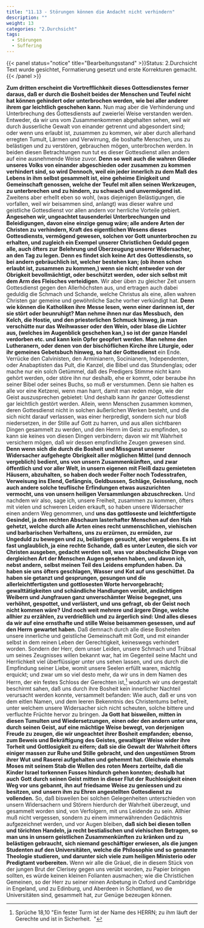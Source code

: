 ```yaml
---
title: "11.13 - Störungen können die Andacht nicht verhindern"
description: ""
weight: 13
categories: "2.Durchsicht"
tags:
  - Störungen
  - Suffering
---
```


{{< panel status="notice" title="Bearbeitungsstand" >}}Status: 2.Durchsicht
Text wurde gesichtet, Formatierung gesetzt und erste Korrekturen gemacht.{{< /panel >}}

<!-- Seite 516 -->

**Zum dritten erscheint die Vortrefflichkeit**
**dieses Gottesdienstes ferner daraus, daß er**
**durch die Bosheit beides der Menschen und Teufel**
**nicht hat können gehindert oder unterbrochen werden,**
**wie bei aller anderer ihrem gar leichtlich geschehen kann.**
Nun mag aber die Verhinderung und Unterbrechung
des Gottesdiensts auf zweierlei Weise verstanden
werden. Entweder, da wir uns vom Zusammenkommen
abgehalten sehen, weil wir durch äusserliche Gewalt
von einander getrennt und abgesondert sind;
oder wenn uns erlaubt ist, zusammen zu kommen, wir
aber durch allerhand erregten Tumult, Lärmen und
Verwirrung, die boshafte Menschen, uns zu belästigen
und zu verstören, gebrauchen mögen, unterbrochen
werden. In beiden diesen Betrachtungen nun
tut es dieser Gottesdienst allen andern auf eine ausnehmende
Weise zuvor. **Denn so weit auch die wahren**
**Glieder unseres Volks von einander abgeschieden**
**oder zusammen zu kommen verhindert sind, so wird**
**Dennoch, weil ein jeder innerlich zu dem Maß des**
**Lebens in ihm selbst gesammelt ist, eine geheime**
**Einigkeit und Gemeinschaft genossen, welche der**
**Teufel mit allen seinen Werkzeugen, zu unterbrechen**
**und zu hindern, zu schwach und unvermögend ist.**
Zweitens aber erhellt eben so wohl, (was diejenigen
Belästigungen, die vorfallen, weil wir beisammen
sind, anlangt) was dieser wahre und geistliche
Gottesdienst vor allen andern vor herrliche Vorteile
gebiert. **Angesehen wir, ungeachtet tausenderlei**
**Unterbrechungen und Beleidigungen, davon eine**
**einzige genug wäre; alle andere Arten der Christen zu**
**verhindern, Kraft des eigentlichen Wesens dieses**
**Gottesdiensts, vermögend gewesen, solchen vor Gott**
**ununterbrochen zu erhalten, und zugleich ein Exempel**
**unserer Christlichen Geduld gegen alle, auch öfters zur**
**Belehrung und Überzeugung unserer Widersacher,**<!-- Seite 517 -->
**an den Tag zu legen. Denn es findet sich keine Art**
**des Gottesdiensts, so bei andern gebräuchlich ist, welcher**
**bestehen kan; (ob ihnen schon erlaubt ist, zusammen**
**zu kommen,) wenn sie nicht entweder von**
**der Obrigkeit bevollmächtigt, oder beschützt werden,**
**oder sich selbst mit dem Arm des Fleisches verteidigen.**
Wir aber üben zu gleicher Zeit unsern
Gottesdienst gegen den Allerhöchsten aus, und ertragen
auch dabei geduldig die Schmach und Schande,
welche Christus als eine, allen wahren Christen
gar gemeine und gewöhnliche Sache vorher verkündigt
hat. **Denn wie können die Katholiken ihre**
**Messe lesen, wenn einer darinnen ist, der sie stört**
**oder beunruhigt? Man nehme ihnen nur das Messbuch,**
**den Kelch, die Hostie, und den priesterlichen**
**Schmuck hinweg, ja man verschütte nur das**
**Weihwasser oder den Wein, oder blase die Lichter**
**aus, (welches im Augenblick geschehen kan,) so ist der**
**ganze Handel verdorben etc. und kann kein Opfer geopfert**
**werden. Man nehme den Lutheranern, oder denen**
**von der bischöflichen Kirche ihre Liturgie, oder**
**ihr gemeines Gebetsbuch hinweg, so hat der Gottesdienst**
ein Ende. Verrücke den Calvinisten, den
Arminianern, Socinianern, Independenten, oder
Anabaptisten das Pult, die Kanzel, die Bibel und
das Stundenglas; oder mache nur ein solch Getümmel,
daß des Predigers Stimme nicht kann gehört
werden, oder störe ihn nur deshalb, ehe er kommt,
oder beraube ihn seiner Bibel oder seines Buchs, so
muß er verstummen. Denn sie halten es alle vor eine
Ketzerei, wenn man harrt, damit man reden
möge, wie der Geist auszusprechen gebietet: Und deshalb
kann ihr ganzer Gottesdienst gar leichtlich gestört
werden. Allein, wenn Menschen zusammen kommen,
deren Gottesdienst nicht in solchen äußerlichen Werken
besteht, und die sich nicht darauf verlassen, was<!-- Seite 518 -->
einer herpredigt, sondern sich nur bloß niedersetzen, in
der Stille auf Gott zu harren, und aus allen sichtbaren
Dingen gesammelt zu werden, und den Herrn
im Geist zu empfinden, so kann sie keines von diesen
Dingen verbindern; davon wir mit Wahrheit versichern
mögen, daß wir dessen empfindliche Zeugen
gewesen sind. **Denn wenn sich die durch die Bosheit**
**und Missgunst unserer Widersacher aufgehegte**
**Obrigkeit aller möglichen Mittel (und dennoch vergeblich)**
**bedient, uns von unsern Zusammenkünften,**
**und zwar öffentlich und vor aller Welt, in unsern eigenen**
**mit Fleiß dazu gemieteten Häusern, abzuhalten,**
**so haben doch weder Folter noch Todesstrafen,**
**Verweisung ins Elend, Gefängnis, Geldbussen,**
**Schläge, Geisselung, noch auch andere solche teuflische**
**Erfindungen etwas auszurichten vermocht, uns**
**von unsern heiligen Versammlungen abzuschrecken.**
Und nachdem wir also, sage ich, unsere Freiheit, zusammen
zu kommen, öfters mit vielen und schweren
Leiden erkauft, so haben unsere Widersacher einen
andern Weg genommen, und **uns das gottloseste und**
**leichtfertigste Gesindel, ja den rechten Abschaum lasterhafter**
**Menschen auf den Hals gehetzt, welche**
**durch alle Arten eines recht unmenschlichen, viehischen**
**und barbarischen Verhaltens, uns zu erzürnen, zu ermüden,**
**zur Ungeduld zu bewegen und zu, belästigen**
**gesucht, aber vergebens. Es ist fast unglaublich, ja**
**eine rechte Schande, daß es unter Leuten, die sich**
**vor Christen ausgeben, gedacht werden soll, was vor**
**abscheuliche Dinge von dergleichen Art der Menschen**
**Augen gesehen haben, und davon ich, nebst andern,**
**selbst meinen Teil des Leidens empfunden haben.**
**Da haben sie uns öfters geschlagen, Wasser und**
**Kot auf uns geschüttet. Da haben sie getanzt und**
**gesprungen, gesungen und die allerleichtfertigsten und**
**gottlosesten Worte hervorgebracht; gewalttätigkeiten**<!-- Seite 519 -->
**und schändliche Handlungen verübt, andächtigen**
**Weibern und Jungfrauen ganz unverschämter Weise**
**begegnet, uns verhöhnt, gespottet, und verlästert, und**
**uns gefragt, ob der Geist noch nicht kommen wäre?**
**Und noch weit mehrere und ärgere Dinge, welche**
**allhier zu erzählen, zu verdrießlich und zu ärgerlich**
**sind: Und alles dieses da wir auf eine ernsthafte und**
**stille Weise beisammen gesessen, und auf den Herrn**
**gewartet haben.** Daß demnach durch alle diese Bosheiten
unsere innerliche und geistliche Gemeinschaft mit
Gott, und mit einander selbst in dem reinen Leben
der Gerechtigkeit, keineswegs verhindert worden.
Sondern der Herr, dem unser Leiden, unsere Schmach
und Trübsal um seines Zeugnisses willen bekannt war,
hat im Gegenteil seine Macht und Herrlichkeit viel
überflüssiger unter uns sehen lassen, und uns durch die
Empfindung seiner Liebe, womit unsere Seelen erfüllt
waren, mächtig erquickt; und zwar um so viel
desto mehr, da wir uns in dem Namen des Herrn,
der ein festes Schloss der Gerechten ist,[^foot-11-13] wodurch
wir uns dergestalt beschirmt sahen, daß uns durch
ihre Bosheit kein innerlicher Nachteil verursacht werden
konnte, versammelt befanden: Wie auch, daß
er uns von dem eitlen Namen, und dem leeren Bekenntnis
des Christentums befreit, unter welchem unsere
Widersacher sich nicht scheuten, solche bittere und
verfluchte Früchte hervor zu bringen. **Ja Gott hat**
**bisweilen, mitten in diesen Tumulten und Wiedersetzungen,**
**einen oder den andern unter uns, durch seinen**
**Geist, auf eine mächtige Weise bewegt, von derjenigen**
**Freude zu zeugen, die wir ungeachtet ihrer Bosheit**
**empfanden; ebenso, zum Beweis und Bekräftigung**
**des Geistes, gewaltiger Weise wider ihre Torheit**
**und Gottlosigkeit zu eifern; daß sie die Gewalt**
**der Wahrheit öfters einiger massen zur Ruhe und Stille**
**gebracht, und den ungestümen Strom ihrer Wut**<!-- Seite 520 -->
**und Raserei aufgehalten und gehemmt hat. Gleichwie**
**ehemals Moses mit seinem Stab die Wellen des**
**roten Meers zerteilte, daß die Kinder Israel torkennen**
**Fusses hindurch gehen konnten; deshalb hat auch**
**Gott durch seinen Geist mitten in dieser Flut der**
**Ruchlosigkeit einen Weg vor uns gebannt, ihn auf**
**friedsame Weise zu geniessen und zu besitzen, und**
**unsern ihm zu Ehren angestellten Gottesdienst zu vollenden.**
So, daß bisweilen bei solchen Gelegenheiten
unterschieden von unsern Widersachern und Störern
hierdurch der Wahrheit überzeugt, und gesammelt
worden sind, von Verfolgern, mit uns Leidende zu
sein. Allhier muß nicht vergessen, sondern zu einem
immerwährenden Gedächtnis aufgezeichnet werden,
und vor Augen bleiben, **daß sich bei diesen tollen und**
**törichten Handeln, ja recht bestialischen und viehischen**
**Betragen, so man uns in unsern geistlichen Zusammenkünften**
**zu kränken und zu belästigen gebraucht,**
**sich niemand geschäftiger erwiesen, als die jungen**
**Studenten auf den Universitäten, welche die**
**Philosophie und so genannte Theologie studieren,**
**und darunter sich viele zum heiligen Ministerio oder**
**Predigtamt vorbereiten.** Wenn wir alle die Gräuel,
die in diesem Stück von der jungen Brut der
Clerisey gegen uns verübt worden, zu Papier bringen
sollten, es würde keinen kleinen Folianten ausmachen;
wie die Christlichen Gemeinen, so der Herr
zu seiner reinen Anbetung in Oxford und Cambridge
in Engeland, und zu Edinburg, und Aberdeen in
Schottland, wo die Universitäten sind, gesammelt
hat, zur Genüge bezeugen können.

[^foot-11-13]: Sprüche 18,10 "Ein fester Turm ist der Name des HERRN; zu ihm läuft der Gerechte und ist in Sicherheit. "

